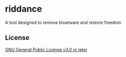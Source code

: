 # riddance

A tool designed to remove bloatware and restore freedom

## License

[GNU General Public License v3.0 or later](COPYING)
